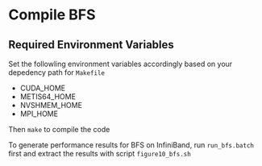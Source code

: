 # Compile BFS

## Required Environment Variables
Set the followling environment variables accordingly based on your depedency path for `Makefile`
- CUDA\_HOME
- METIS64\_HOME
- NVSHMEM\_HOME
- MPI\_HOME

Then `make` to compile the code

To generate performance results for BFS on InfiniBand, run `run_bfs.batch` first and extract the results with script `figure10_bfs.sh`


